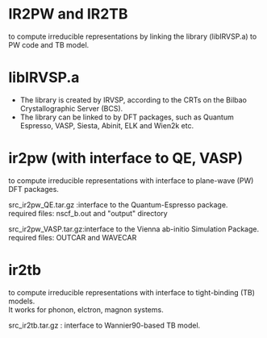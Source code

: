 # IR2PW and IR2TB
to compute irreducible representations by linking the library (libIRVSP.a) to PW code and TB model.</br>


# libIRVSP.a 
* The library is created by IRVSP, according to the CRTs on the Bilbao Crystallographic Server (BCS).
* The library can be linked to by DFT packages, such as Quantum Espresso, VASP, Siesta, Abinit, ELK and Wien2k etc.

# ir2pw (with interface to QE, VASP)
to compute irreducible representations with interface to plane-wave (PW) DFT packages.

src_ir2pw_QE.tar.gz  :interface to the Quantum-Espresso package.</br>
required files: nscf_b.out and "output" directory
                      

src_ir2pw_VASP.tar.gz:interface to the Vienna ab-initio Simulation Package.</br>
required files: OUTCAR and WAVECAR


# ir2tb
to compute irreducible representations with interface to tight-binding (TB) models. </br>
It works for phonon, elctron, magnon systems.

src_ir2tb.tar.gz : interface to Wannier90-based TB model.
                     
